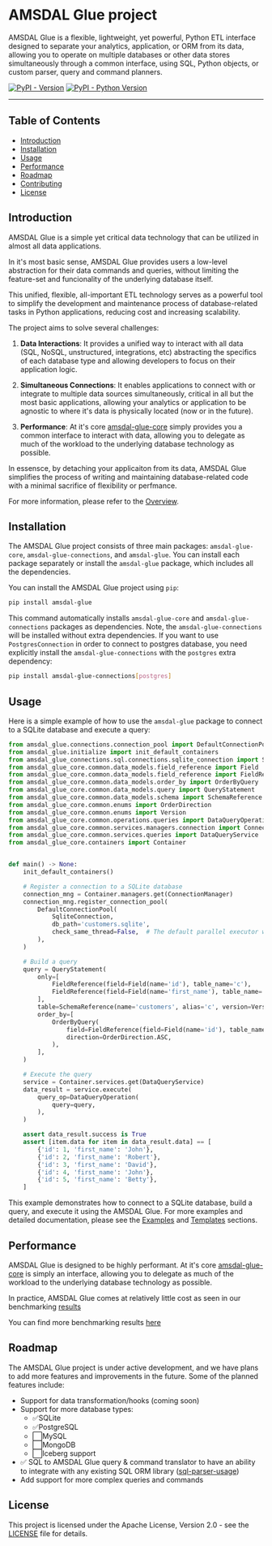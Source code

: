 # AMSDAL Glue project

AMSDAL Glue is a flexible, lightweight, yet powerful, Python ETL interface designed to separate your analytics, application, or ORM from its data, allowing you to operate on multiple databases or other data stores simultaneously through a common interface, using SQL, Python objects, or custom parser, query and command planners.

[![PyPI - Version](https://img.shields.io/pypi/v/amsdal-glue.svg)](https://pypi.org/project/amsdal-glue)
[![PyPI - Python Version](https://img.shields.io/pypi/pyversions/amsdal-glue.svg)](https://pypi.org/project/amsdal-glue)

-----

## Table of Contents

- [Introduction](#introduction)
- [Installation](#installation)
- [Usage](#usage)
- [Performance](#performance)
- [Roadmap](#roadmap)
- [Contributing](docs/contributing.md)
- [License](#license)

## Introduction

AMSDAL Glue is a simple yet critical data technology that can be utilized in almost all data applications.

In it's most basic sense, AMSDAL Glue provides users a low-level abstraction for their data commands and queries, without limiting the feature-set and funcionality of the underlying database itself. 

This unified, flexible, all-important ETL technology serves as a powerful tool to simplify the development and maintenance process of database-related tasks in Python applications, reducing cost and increasing scalability.

The project aims to solve several challenges:

1. **Data Interactions**: It provides a unified way to interact with all data (SQL, NoSQL, unstructured, integrations, etc) abstracting the
   specifics of each database type and allowing developers to focus on their application logic.

2. **Simultaneous Connections**: It enables applications to connect with or integrate to multiple data sources simultaneously, critical in all but the most basic applications, allowing your analytics or application to be agnostic to where it's data is physically located (now or in the future).

3. **Performance**: At it's core [amsdal-glue-core](libs/core/) simply provides you a common interface to interact with data, allowing you to delegate as much of the workload to the underlying database technology as possible. 

In essensce, by detaching your applicaiton from its data, AMSDAL Glue simplifies the process of writing and maintaining database-related code with a minimal sacrifice of flexibility or perfmance. 

For more information, please refer to the [Overview](docs/overview.md).

## Installation

The AMSDAL Glue project consists of three main packages: `amsdal-glue-core`, `amsdal-glue-connections`,
and `amsdal-glue`. You can install each package separately or install the `amsdal-glue` package, which includes all the
dependencies.

You can install the AMSDAL Glue project using `pip`:

```bash
pip install amsdal-glue
```

This command automatically installs `amsdal-glue-core` and `amsdal-glue-connections` packages as dependencies.
Note, the `amsdal-glue-connections` will be installed without extra dependencies.
If you want to use `PostgresConnection` in order to connect to postgres database, you need explicitly install the
`amsdal-glue-connections` with the `postgres` extra dependency:

```bash
pip install amsdal-glue-connections[postgres]
```

## Usage

Here is a simple example of how to use the `amsdal-glue` package to connect to a SQLite database and execute a query:

```python
from amsdal_glue.connections.connection_pool import DefaultConnectionPool
from amsdal_glue.initialize import init_default_containers
from amsdal_glue_connections.sql.connections.sqlite_connection import SqliteConnection
from amsdal_glue_core.common.data_models.field_reference import Field
from amsdal_glue_core.common.data_models.field_reference import FieldReference
from amsdal_glue_core.common.data_models.order_by import OrderByQuery
from amsdal_glue_core.common.data_models.query import QueryStatement
from amsdal_glue_core.common.data_models.schema import SchemaReference
from amsdal_glue_core.common.enums import OrderDirection
from amsdal_glue_core.common.enums import Version
from amsdal_glue_core.common.operations.queries import DataQueryOperation
from amsdal_glue_core.common.services.managers.connection import ConnectionManager
from amsdal_glue_core.common.services.queries import DataQueryService
from amsdal_glue_core.containers import Container


def main() -> None:
    init_default_containers()

    # Register a connection to a SQLite database
    connection_mng = Container.managers.get(ConnectionManager)
    connection_mng.register_connection_pool(
        DefaultConnectionPool(
            SqliteConnection,
            db_path='customers.sqlite',
            check_same_thread=False,  # The default parallel executor works on top of threads
        ),
    )

    # Build a query
    query = QueryStatement(
        only=[
            FieldReference(field=Field(name='id'), table_name='c'),
            FieldReference(field=Field(name='first_name'), table_name='c'),
        ],
        table=SchemaReference(name='customers', alias='c', version=Version.LATEST),
        order_by=[
            OrderByQuery(
                field=FieldReference(field=Field(name='id'), table_name='c'),
                direction=OrderDirection.ASC,
            ),
        ],
    )

    # Execute the query
    service = Container.services.get(DataQueryService)
    data_result = service.execute(
        query_op=DataQueryOperation(
            query=query,
        ),
    )

    assert data_result.success is True
    assert [item.data for item in data_result.data] == [
        {'id': 1, 'first_name': 'John'},
        {'id': 2, 'first_name': 'Robert'},
        {'id': 3, 'first_name': 'David'},
        {'id': 4, 'first_name': 'John'},
        {'id': 5, 'first_name': 'Betty'},
    ]
```

This example demonstrates how to connect to a SQLite database, build a query, and execute it using the AMSDAL Glue.
For more examples and detailed documentation, please see the [Examples](docs/examples.md) and [Templates](templates/) sections.

## Performance

AMSDAL Glue is designed to be highly performant. At it's core [amsdal-glue-core](libs/core/) is simply an interface, allowing you to delegate as much of the workload to the underlying database technology as possible. 

In practice, AMSDAL Glue comes at relatively little cost as seen in our benchmarking [results](https://amsdal.github.io/amsdal-glue/connections_benchmark/index.html)

You can find more benchmarking results [here](docs/benchmarking.md) 

## Roadmap

The AMSDAL Glue project is under active development, and we have plans to add more features and improvements in the
future. Some of the planned features include:

- Support for data transformation/hooks (coming soon)
- Support for more database types:
    - ✅SQLite
    - ✅PostgreSQL
    - ⬜MySQL
    - ⬜MongoDB
    - ⬜Iceberg support
- ✅ SQL to AMSDAL Glue query & command translator to have an ability to integrate with any existing SQL ORM
  library ([sql-parser-usage](templates/sql-parser-usage/README.md))
- Add support for more complex queries and commands

## License

This project is licensed under the Apache License, Version 2.0 - see the [LICENSE](LICENSE.txt) file for details.

